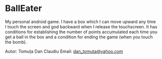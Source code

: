 # BallEater
My personal android game. I have a box which I can move upward any time I touch the screen and god backward when I release the touchscreen. It has conditions for establishing the number of points accumulated each time you get a ball in the box and a condition for ending the game (when you touch the bomb).

Autor: Tomuța Dan Claudiu
Email: dan_tomuta@yahoo.com
